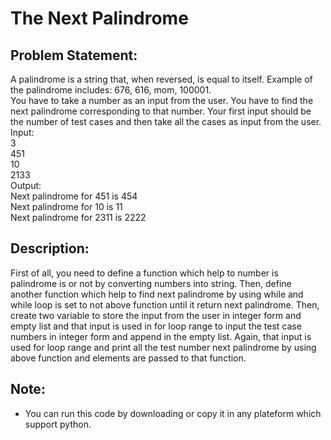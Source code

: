 <h1>The Next Palindrome</h1>

<h2>Problem Statement:</h2>

A palindrome is a string that, when reversed, is equal to itself. Example of the palindrome includes: 676, 616, mom, 100001.
<br>
You have to take a number as an input from the user. You have to find the next palindrome corresponding to that number. Your first input should be the number of test cases and then take all the cases as input from the user.
<br>
Input:
<br>
3
<br>
451
<br>
10
<br>
2133
<br>
Output:
<br>
Next palindrome for 451 is 454
<br>
Next palindrome for 10 is 11
<br>
Next palindrome for 2311 is 2222
 
<h2>Description:</h2>

First of all, you need to define a function which help to number is palindrome is or not by converting numbers into string. Then, define another function which help to find next palindrome by using while and while loop is set to not above function until it return next palindrome. Then, create two variable to store the input from the user in integer form and empty list and that input is used in for loop range to input the test case numbers in integer form and append in the empty list. Again, that input is used for loop range and print all the test number next palindrome by using above function and elements are passed to that function.


<h2>Note:</h2>

* You can run this code by downloading or copy it in any plateform which support python.
